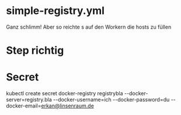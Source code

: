 # simple-registry.yml

Ganz schlimm!
Aber so reichte s auf den Workern die hosts zu füllen


# Step richtig

# Secret

kubectl create secret docker-registry registrybla --docker-server=registry.bla --docker-username=ich --docker-password=du --docker-email=erkan@linsenraum.de
